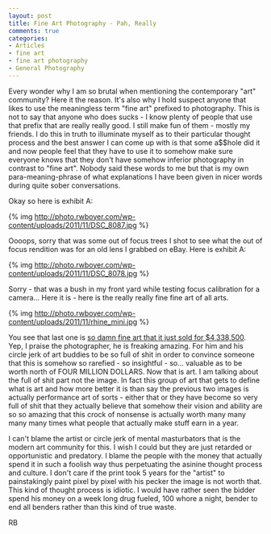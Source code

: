 ```yaml
---
layout: post
title: Fine Art Photography - Pah, Really
comments: true
categories:
- Articles
- fine art
- fine art photography
- General Photography
---
```

Every wonder why I am so brutal when mentioning the contemporary "art" community? Here it the reason. It's also why I hold suspect anyone that likes to use the meaningless term "fine art" prefixed to photography. This is not to say that anyone who does sucks - I know plenty of people that use that prefix that are really really good. I still make fun of them - mostly my friends. I do this in truth to illuminate myself as to their particular thought process and the best answer I can come up with is that some a$$hole did it and now people feel that they have to use it to somehow make sure everyone knows that they don't have somehow inferior photography in contrast to "fine art". Nobody said these words to me but that is my own para-meaning-phrase of what explanations I have been given in nicer words during quite sober conversations.

Okay so here is exhibit A:

{% img http://photo.rwboyer.com/wp-content/uploads/2011/11/DSC_8087.jpg %}

Oooops, sorry that was some out of focus trees I shot to see what the out of focus rendition was for an old lens I grabbed on eBay. Here is exhibit A:

{% img http://photo.rwboyer.com/wp-content/uploads/2011/11/DSC_8078.jpg %}

Sorry - that was a bush in my front yard while testing focus calibration for a camera... Here it is - here is the really really fine fine art of all arts.

{% img http://photo.rwboyer.com/wp-content/uploads/2011/11/rhine_mini.jpg %}

You see that last one is <a href="http://www.petapixel.com/2011/11/09/gurksy-photo-of-rhine-sells-for-4-3m-becomes-worlds-most-expensive-pic/">so damn fine art that it just sold for $4,338,500</a>. Yep, I praise the photographer, he is freaking amazing. For him and his circle jerk of art buddies to be so full of shit in order to convince someone that this is somehow so rarefied - so insightful - so... valuable as to be worth north of FOUR MILLION DOLLARS. Now that is art. I am talking about the full of shit part not the image. In fact this group of art that gets to define what is art and how more better it is than say the previous two images is actually performance art of sorts - either that or they have become so very full of shit that they actually believe that somehow their vision and ability are so so amazing that this crock of nonsense is actually worth many many many many times what people that actually make stuff earn in a year.

I can't blame the artist or circle jerk of mental masturbators that is the modern art community for this. I wish I could but they are just retarded or opportunistic and predatory. I blame the people with the money that actually spend it in such a foolish way thus perpetuating the asinine thought process and culture. I don't care if the print took 5 years for the "artist" to painstakingly paint pixel by pixel with his pecker the image is not worth that. This kind of thought process is idiotic. I would have rather seen the bidder spend his money on a week long drug fueled, 100 whore a night, bender to end all benders rather than this kind of true waste.

RB